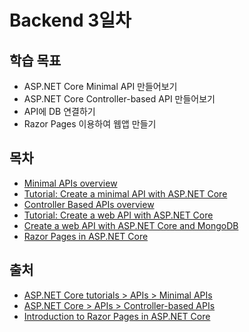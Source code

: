 # Backend 3일차

## 학습 목표
 - ASP.NET Core Minimal API 만들어보기
 - ASP.NET Core Controller-based API 만들어보기
 - API에 DB 연결하기
 - Razor Pages 이용하여 웹앱 만들기

## 목차
- [Minimal APIs overview](./content/01_Minimal_APIs_overview.md)
- [Tutorial: Create a minimal API with ASP.NET Core](./content/02_Tutorial.md)
- [Controller Based APIs overview](./content/03_controller_based_api_overview.md)
- [Tutorial: Create a web API with ASP.NET Core](./content/04_Tutorial.md)
- [Create a web API with ASP.NET Core and MongoDB](./content/05_Tutorial_with_db.md)
- [Razor Pages in ASP.NET Core](./content/06_01_Razor_webapp_intro.md)

 ## 출처
 - [ASP.NET Core tutorials > APIs > Minimal APIs](https://learn.microsoft.com/en-us/aspnet/core/tutorials/min-web-api?view=aspnetcore-8.0&tabs=visual-studio)
 - [ASP.NET Core > APIs > Controller-based APIs](https://learn.microsoft.com/en-us/aspnet/core/web-api/?view=aspnetcore-8.0)
 - [Introduction to Razor Pages in ASP.NET Core](https://learn.microsoft.com/en-us/aspnet/core/razor-pages/?view=aspnetcore-8.0&tabs=visual-studio-code)